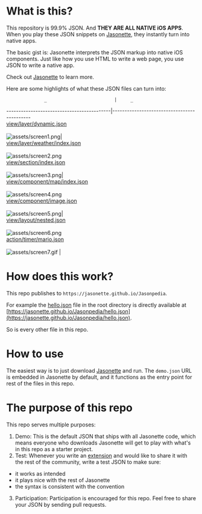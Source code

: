 # What is this?
This repository is 99.9% JSON. And **THEY ARE ALL NATIVE iOS APPS**. When you play these JSON snippets on [Jasonette](https://www.jasonette.com/beta), they instantly turn into native apps.

The basic gist is: Jasonette interprets the JSON markup into native iOS components. Just like how you use HTML to write a web page, you use JSON to write a native app.

Check out [Jasonette](https://www.jasonette.com/beta) to learn more.

Here are some highlights of what these JSON files can turn into:

                  _                         |     _                                        
-------------------------------------------|--------------------------------------------
<br>[view/layer/dynamic.json](view/layer/dynamic.json)<br><br>![assets/screen1.png](assets/screen1.png)|<br> [view/layer/weather/index.json](view/layer/weather/index.json)<br><br>![assets/screen2.png](assets/screen2.png)
<br>[view/section/index.json](view/section/index.json)<br><br>![assets/screen3.png](assets/screen3.png)|<br> [view/component/map/index.json](view/component/map/index.json)<br><br>![assets/screen4.png](assets/screen4.png)
<br>[view/component/image.json](view/componenet/image.jason)<br><br>![assets/screen5.png](assets/screen5.png)|<br> [view/layout/nested.json](view/layout.nested.json)<br><br>![assets/screen6.png](assets/screen6.png)
<br>[action/timer/mario.json](action/timer/mario.json)<br><br>![assets/screen7.gif](assets/screen7.gif)      |                                            

# How does this work?
This repo publishes to `https://jasonette.github.io/Jasonpedia`.

For example the [hello.json](https://github.com/Jasonette/Jasonpedia/blob/gh-pages/hello.json) file in the root directory is directly available at [https://jasonette.github.io/Jasonpedia/hello.json](https://jasonette.github.io/Jasonpedia/hello.json).

So is every other file in this repo.

# How to use
The easiest way is to just download [Jasonette](https://www.jasonette.com/beta) and run. The `demo.json` URL is embedded in Jasonette by default, and it functions as the entry point for rest of the files in this repo.

# The purpose of this repo
This repo serves multiple purposes:

1. Demo: This is the default JSON that ships with all Jasonette code, which means everyone who downloads Jasonette will get to play with what's in this repo as a starter project.
2. Test: Whenever you write an [extension](https://jasonette.github.io/documentation/advanced/#extension) and would like to share it with the rest of the community,  write a test JSON to make sure:
  - it works as intended
  - it plays nice with the rest of Jasonette
  - the syntax is consistent with the convention
3. Participation: Participation is encouraged for this repo. Feel free to share your JSON by sending pull requests.
